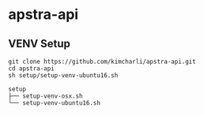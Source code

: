 # apstra-api

## VENV Setup

```
git clone https://github.com/kimcharli/apstra-api.git
cd apstra-api
sh setup/setup-venv-ubuntu16.sh
```

```
setup
├── setup-venv-osx.sh
└── setup-venv-ubuntu16.sh
```


